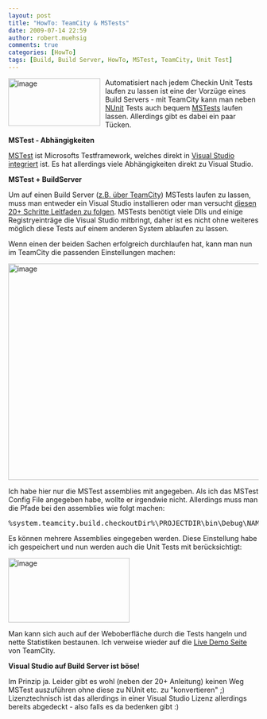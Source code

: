 ```yaml
---
layout: post
title: "HowTo: TeamCity & MSTests"
date: 2009-07-14 22:59
author: robert.muehsig
comments: true
categories: [HowTo]
tags: [Build, Build Server, HowTo, MSTest, TeamCity, Unit Test]
---
```

<p><a href="{{BASE_PATH}}/assets/wp-images/image803.png"><img style="border-right: 0px; border-top: 0px; margin: 0px 10px 0px 0px; border-left: 0px; border-bottom: 0px" height="96" alt="image" src="{{BASE_PATH}}/assets/wp-images/image-thumb781.png" width="185" align="left" border="0"></a> Automatisiert nach jedem Checkin Unit Tests laufen zu lassen ist eine der Vorzüge eines Build Servers - mit TeamCity kann man neben <a href="http://www.nunit.org/index.php">NUnit</a> Tests auch bequem <a href="http://code-inside.de/blog/2008/05/22/howto-einfache-tests-unittests-oder-keine-angst-vor-unittests/">MSTests</a> laufen lassen. Allerdings gibt es dabei ein paar Tücken.</p><!--more--> <p><strong>MSTest - Abhängigkeiten</strong></p> <p><a href="http://en.wikipedia.org/wiki/MSTest">MSTest</a> ist Microsofts Testframework, welches direkt in <a href="http://code-inside.de/blog/2008/05/22/howto-einfache-tests-unittests-oder-keine-angst-vor-unittests/">Visual Studio integriert</a> ist. Es hat allerdings viele Abhängigkeiten direkt zu Visual Studio. </p> <p><strong>MSTest + BuildServer</strong></p> <p>Um auf einen Build Server (<a href="http://code-inside.de/blog/2009/07/14/howto-continuous-integration-mit-teamcity/">z.B. über TeamCity</a>) MSTests laufen zu lassen, muss man entweder ein Visual Studio installieren oder man versucht <a href="http://www.shunra.com/shunrablog/index.php/2009/04/running-mstest-without-visual-studio/">diesen 20+ Schritte Leitfaden zu folgen</a>. MSTests benötigt viele Dlls und einige Registryeinträge die Visual Studio mitbringt, daher ist es nicht ohne weiteres möglich diese Tests auf einem anderen System ablaufen zu lassen.</p> <p>Wenn einen der beiden Sachen erfolgreich durchlaufen hat, kann man nun im TeamCity die passenden Einstellungen machen:</p> <p><a href="{{BASE_PATH}}/assets/wp-images/image804.png"><img style="border-right: 0px; border-top: 0px; border-left: 0px; border-bottom: 0px" height="436" alt="image" src="{{BASE_PATH}}/assets/wp-images/image-thumb782.png" width="513" border="0"></a> </p> <p>Ich habe hier nur die MSTest assemblies mit angegeben. Als ich das MSTest Config File angegeben habe, wollte er irgendwie nicht. Allerdings muss man die Pfade bei den assemblies wie folgt machen:</p> <div class="wlWriterSmartContent" id="scid:812469c5-0cb0-4c63-8c15-c81123a09de7:0406b02a-67cd-4bd3-ab8e-bf0c1f00f4ff" style="padding-right: 0px; display: inline; padding-left: 0px; float: none; padding-bottom: 0px; margin: 0px; padding-top: 0px"><pre name="code" class="c#">%system.teamcity.build.checkoutDir%\PROJECTDIR\bin\Debug\NAME.dll</pre></div>
<p>Es können mehrere Assemblies eingegeben werden. Diese Einstellung habe ich gespeichert und nun werden auch die Unit Tests mit berücksichtigt:</p>
<p><a href="{{BASE_PATH}}/assets/wp-images/image805.png"><img style="border-right: 0px; border-top: 0px; border-left: 0px; border-bottom: 0px" height="130" alt="image" src="{{BASE_PATH}}/assets/wp-images/image-thumb783.png" width="244" border="0"></a> </p>
<p>Man kann sich auch auf der Weboberfläche durch die Tests hangeln und nette Statistiken bestaunen. Ich verweise wieder auf die <a href="http://teamcity.jetbrains.com/overview.html">Live Demo Seite</a> von TeamCity.</p>
<p><strong>Visual Studio auf Build Server ist böse!</strong></p>
<p>Im Prinzip ja. Leider gibt es wohl (neben der 20+ Anleitung) keinen Weg MSTest auszuführen ohne diese zu NUnit etc. zu "konvertieren" ;)<br>Lizenztechnisch ist das allerdings in einer Visual Studio Lizenz allerdings bereits abgedeckt - also falls es da bedenken gibt :)</p>
